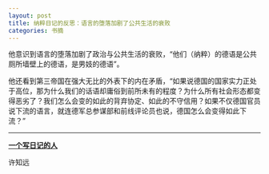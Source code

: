 ```yaml
---
layout: post
title: 纳粹日记的反思：语言的堕落加剧了公共生活的衰败
categories: 书摘
---
```


他意识到语言的堕落加剧了政治与公共生活的衰败，“他们（纳粹）的德语是公共厕所墙壁上的德语，是男妓的德语”。

他还看到第三帝国在强大无比的外表下的内在矛盾，“如果说德国的国家实力正处于高位，那为什么我们的话语却庸俗到前所未有的程度？为什么所有社会形态都变得恶劣了？我们怎么会变的如此的背弃协定、如此的不守信用？如果不仅德国官员说下流的语言，就连德军总参谋部和前线评论员也说，德国怎么会变得如此下流？”

---

[**一个写日记的人**](https://mp.weixin.qq.com/s/-BzvQg-HSumUsh3VYt_osA)

许知远